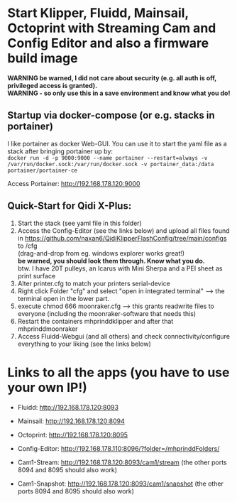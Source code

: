 # Start Klipper, Fluidd, Mainsail, Octoprint with Streaming Cam and Config Editor and also a firmware build image

**WARNING be warned, I did not care about security (e.g. all auth is off, privileged access is granted).**  
**WARNING - so only use this in a save environment and know what you do!**


##  Startup via docker-compose (or e.g. stacks in portainer)
I like portainer as docker Web-GUI. You can use it to start the yaml file as a stack after bringing portainer up by:  
```docker run -d -p 9000:9000 --name portainer --restart=always -v /var/run/docker.sock:/var/run/docker.sock -v portainer_data:/data portainer/portainer-ce```
  
Access Portainer:  http://192.168.178.120:9000

## Quick-Start for Qidi X-Plus: 
   1. Start the stack (see yaml file in this folder)
   2. Access the Config-Editor (see the links below) and upload all files found in
           https://github.com/naxan6/QidiKlipperFlashConfig/tree/main/configs 
      to 
           /cfg     
      (drag-and-drop from eg. windows explorer works great!)  
	  **be warned, you should look them through. Know what you do.**  
      btw. I have 20T pulleys, an Icarus with Mini Sherpa and a PEI sheet as print surface
   3. Alter printer.cfg to match your printers serial-device
   4. Right click Folder "cfg" and select "open in integrated terminal"
       --> the terminal open in the lower part.
   5. execute 
            chmod 666 moonraker.cfg
      --> this grants readwrite files to everyone (including the moonraker-software that needs this)
   4. Restart the containers mhprinddklipper and after that mhprinddmoonraker
   5. Access Fluidd-Webgui (and all others) and check connectivity/configure everything to your liking (see the links below)

# Links to all the apps (you have to use your own IP!)
  * Fluidd:          http://192.168.178.120:8093
  * Mainsail:        http://192.168.178.120:8094
  * Octoprint:       http://192.168.178.120:8095

  * Config-Editor:   http://192.168.178.110:8096/?folder=/mhprinddFolders/

  * Cam1-Stream:     http://192.168.178.120:8093/cam1/stream         (the other ports 8094 and 8095 should also work)
  * Cam1-Snapshot:   http://192.168.178.120:8093/cam1/snapshot       (the other ports 8094 and 8095 should also work)
